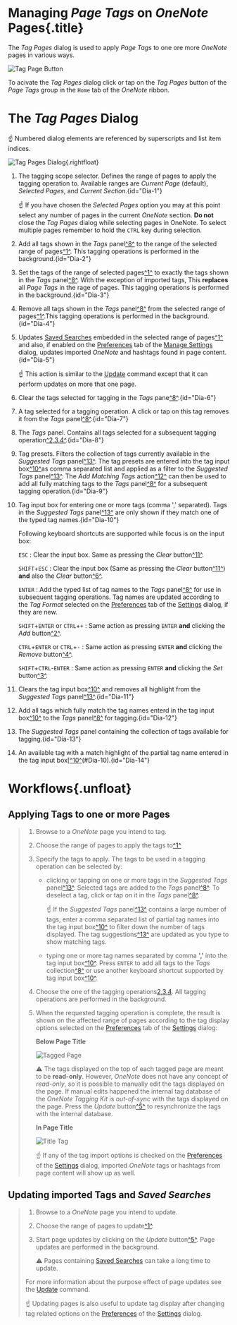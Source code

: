 # Managing _Page Tags_ on _OneNote_ Pages{.title}

The _Tag Pages_ dialog is used to apply _Page Tags_ to one ore more
_OneNote_ pages in various ways.

![Tag Page Button](images/RibbonTagPages.png)

To acivate the _Tag Pages_ dialog click or tap on the _Tag Pages_
button of the _Page Tags_ group in the `Home` tab of the _OneNote_ ribbon.

# The _Tag Pages_ Dialog

:point_up: Numbered dialog elements are referenced by superscripts and list item
indices.

![Tag Pages Dialog](images/TagPagesDialog.png){.rightfloat}

1. The tagging scope selector. Defines the range of pages to apply the tagging
   operation to. Available ranges are _Current Page_ (default),
   _Selected Pages_, and _Current Section_.{id="Dia-1"}

   :point_up: If you have chosen the _Selected Pages_ option you may at
   this point select any number of pages in the current _OneNote_ section.
   **Do not** close the _Tag Pages_ dialog while selecting pages in OneNote.
   To select multiple pages remember to hold the `CTRL` key during selection.
2. Add all tags shown in the _Tags_ panel[^8^](#Dia-8) to the range of the selected
   range of pages[^1^](#Dia-1). This tagging operations is performed in the
   background.{id="Dia-2"}
3. Set the tags of the range of selected pages[^1^](#Dia-1) to exactly the tags
   shown in the _Tags_ panel[^8^](#Dia-8). With the exception of imported tags,
   This **replaces** all _Page Tags_ in the rage of pages.
   This tagging operations is performed in the background.{id="Dia-3"}
4. Remove all tags shown in the _Tags_ panel[^8^](#Dia-8) from the selected range of
   pages[^1^](#Dia-1).This tagging operations is performed in the background.{id="Dia-4"}
5. Updates [Saved Searches](../Search/SavedSearch.md) embedded in the selected
   range of pages[^1^](#Dia-1) and also, if enabled on the
   [Preferences](../Settings/Preferences-Tab.md) tab of the
   [Manage Settings](../Settings/Manage%20Settings.md) dialog, updates imported
   _OneNote_ and hashtags found in page content.{id="Dia-5"}
   
   :point_up: This action is similar to the [Update](../Update.md) command except that it
   can perform updates on more that one page.
6. Clear the tags selected for tagging in the _Tags_ pane[^8^](#Dia-8).{id="Dia-6"}
7. A tag selected for a tagging operation. A click or tap on this tag removes
   it from the _Tags_ panel[^8^](#Dia-8).{id="Dia-7"}
8. The _Tags_ panel. Contains all tags selected for a subsequent tagging
   operation[^2,3,4^](#Dia-2).{id="Dia-8"}
9. Tag presets. Filters the collection of tags currently available in the
   _Suggested Tags_ panel[^13^](#Dia-13). The tag presets are entered into the
   tag input box[^10^](#Dia-10)as comma separated list and applied as a filter to the
   _Suggested Tags_ panel[^13^](#Dia-13). The _Add Matching Tags_ action[^12^](#Dia-12) can then be
   used to add all fully matching tags to the _Tags_ panel[^8^](#Dia-8) for a subsequent
   tagging operation.{id="Dia-9"}
10. Tag input box for entering one or more tags (comma ',' separated).
    Tags in the _Suggested Tags_ panel[^13^](#Dia-13) are only shown if they match
    one of the typed tag names.{id="Dia-10"}
    
    Following keyboard shortcuts are supported while focus is on the
    input box:

    `ESC`
    :   Clear the input box. Same as pressing the _Clear_ button[^11^](#Dia-11).

    `SHIFT`+`ESC`
    :   Clear the input box (Same as pressing the _Clear_ button[^11^](#Dia-11)) **and**
        also the _Clear_ button[^6^](#Dia-6).

    `ENTER`
    :   Add the typed list of tag names to the _Tags_ panel[^8^](#Dia-8) for use in
        subsequent tagging operations. Tag names are updated according to
        the _Tag Format_ selected on the [Preferences](../Settings/Preferences-Tab.md)
        tab of the [Settings](../Settings/Manage%20Settings.md) dialog, if they
        are new.

    `SHIFT`+`ENTER` or `CTRL`+`+`
    :   Same action as pressing `ENTER` **and** clicking the _Add_ button[^2^](#Dia-2).

    `CTRL`+`ENTER` or `CTRL`+`-`
    :   Same action as pressing `ENTER` **and** clicking the _Remove_ button[^4^](#Dia-4).

    `SHIFT`+`CTRL`-`ENTER`
    :   Same action as pressing `ENTER` **and** clicking the _Set_ button[^3^](#Dia-3).
11. Clears the tag input box[^10^](#Dia-10) and removes all highlight from the
    _Suggested Tags_ panel[^13^](#Dia-13).{id="Dia-11"}
12. Add all tags which fully match the tag names enterd in the tag input box[^10^](#Dia-10)
    to the _Tags_ panel[^8^](#Dia-8) for tagging.{id="Dia-12"}
13. The _Suggested Tags_ panel containing the collection of tags available for
    tagging.{id="Dia-13"}
14. An available tag with a match highlight of the partial tag name entered in the
    tag input box[[^10^](#Dia-10)(#Dia-10).{id="Dia-14"}

# Workflows{.unfloat}

## Applying Tags to one or more Pages
>
> 1. Browse to a _OneNote_ page you intend to tag.
> 2. Choose the range of pages to apply the tags to[^1^](#Dia-1)
> 3. Specify the tags to apply. The tags to be used in a tagging operation can be
>    selected by:
>    * clicking or tapping on one or more tags in the _Suggested Tags_ panel[^13^](#Dia-13).
>      Selected tags are added to the _Tags_ panel[^8^](#Dia-8). To deselect a tag,
>      click or tap on it in the _Tags_ panel[^8^](#Dia-8).
>
>      :point_up: If the _Suggested Tags_ panel[^13^](#Dia-13) contains a large number of tags,
>      enter a comma separated list of partial tag names into the tag input
>      box[^10^](#Dia-10) to filter down the number of tags displayed. The tag suggestions[^13^](#Dia-13)
>      are updated as you type to show matching tags.
>
>    * typing one or more tag names separated by comma **','** into the tag input
>      box[^10^](#Dia-10). Press `ENTER` to add all tags to the _Tags_
>      collection[^8^](#Dia-8) or use another keyboard shortcut supported by tag input
>      box[^10^](#Dia-10).
> 4. Choose the one of the tagging operations[2,3,4](#Dia-2). All tagging operations
>    are performed in the background.
> 5. When the requested tagging operation is complete, the result is shown on the
>    affected range of pages according to the tag display options selected on the
>    [Preferences](../Settings/Preferences-Tab..md) tab of the
>    [Settings](../Settings/Manage%20Settings.md) dialog:
>    
>    **Below Page Title**
>
>    ![Tagged Page](images/TaggedPage.png)
>
>    :warning: The tags displayed on the top of each tagged page are meant to be
>    **read-only**. However, _OneNote_ does not have any concept of _read-only_,
>    so it is possible to manually edit the tags displayed on the page. If manual
>    edits happened the internal tag database of the _OneNote Tagging Kit_
>    is _out-of-sync_ with the tags displayed on the page.
>    Press the _Update_ button[^5^](#Dia-5) to resynchronize the tags with the
>    internal database.
>    
>    **In Page Title**
>
>    ![Title Tag](images/TitleTag.png)
>
>    :point_up: If any of the tag import options is checked on the
>    [Preferences](../Settings/Preferences-Tab.md) of the
>    [Settings](../Settings/Manage%20Settings.md) dialog, imported
>    _OneNote_ tags or hashtags from page content will show up as well.
>

## Updating imported Tags and _Saved Searches_

> 1. Browse to a _OneNote_ page you intend to update.
> 2. Choose the range of pages to update[^1^](#Dia-1).
> 3. Start page updates by clicking on the _Update_ button[^5^](#Dia-5). Page
>    updates are performed in the background.
>   
>    :warning: Pages containing [Saved Searches](../Search/Advanced/Saved%20Search.md)
>    can take a long time to update.
>
> For more information about the purpose effect of page updates see
> the [Update](../Update.md) command.
>
> :point_up: Updating pages is also useful to update tag display after changing
> tag related options on the [Preferences](../Settings/Preferences-Tab.md) of the
> [Settings](../Settings/Manage%20Settings.md) dialog.
